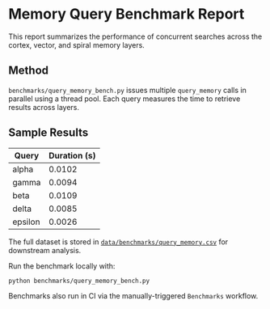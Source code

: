 # Memory Query Benchmark Report

This report summarizes the performance of concurrent searches across the cortex, vector, and spiral memory layers.

## Method

`benchmarks/query_memory_bench.py` issues multiple `query_memory` calls in parallel using a thread pool. Each query measures the time to retrieve results across layers.

## Sample Results

| Query | Duration (s) |
|---|---|
| alpha | 0.0102 |
| gamma | 0.0094 |
| beta  | 0.0109 |
| delta | 0.0085 |
| epsilon | 0.0026 |

The full dataset is stored in [`data/benchmarks/query_memory.csv`](../../data/benchmarks/query_memory.csv) for downstream analysis.

Run the benchmark locally with:

```
python benchmarks/query_memory_bench.py
```

Benchmarks also run in CI via the manually-triggered `Benchmarks` workflow.
